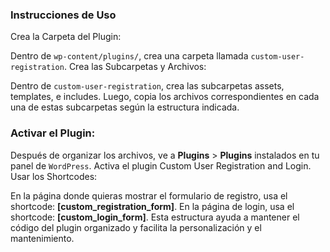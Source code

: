 ### Instrucciones de Uso

Crea la Carpeta del Plugin:

Dentro de `wp-content/plugins/`, crea una carpeta llamada `custom-user-registration`.
Crea las Subcarpetas y Archivos:

Dentro de `custom-user-registration`, crea las subcarpetas assets, templates, e includes.
Luego, copia los archivos correspondientes en cada una de estas subcarpetas según la estructura indicada.

### Activar el Plugin:

Después de organizar los archivos, ve a **Plugins** > **Plugins** instalados en tu panel de `WordPress`.
Activa el plugin Custom User Registration and Login.
Usar los Shortcodes:

En la página donde quieras mostrar el formulario de registro, usa el shortcode: **[custom_registration_form]**.
En la página de login, usa el shortcode: **[custom_login_form]**.
Esta estructura ayuda a mantener el código del plugin organizado y facilita la personalización y el mantenimiento.
